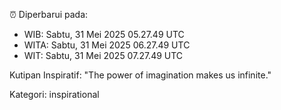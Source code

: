 ⏰ Diperbarui pada:
- WIB: Sabtu, 31 Mei 2025 05.27.49 UTC
- WITA: Sabtu, 31 Mei 2025 06.27.49 UTC
- WIT: Sabtu, 31 Mei 2025 07.27.49 UTC

Kutipan Inspiratif:
"The power of imagination makes us infinite."


Kategori: inspirational

